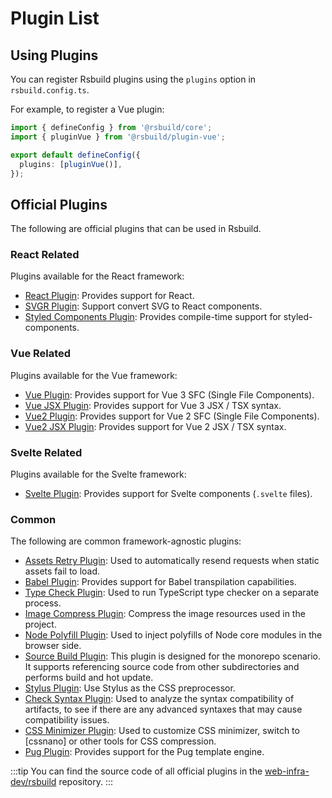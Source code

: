 # Plugin List

## Using Plugins

You can register Rsbuild plugins using the `plugins` option in `rsbuild.config.ts`.

For example, to register a Vue plugin:

```ts title="rsbuild.config.ts"
import { defineConfig } from '@rsbuild/core';
import { pluginVue } from '@rsbuild/plugin-vue';

export default defineConfig({
  plugins: [pluginVue()],
});
```

## Official Plugins

The following are official plugins that can be used in Rsbuild.

### React Related

Plugins available for the React framework:

- [React Plugin](/plugins/list/plugin-react): Provides support for React.
- [SVGR Plugin](/plugins/list/plugin-svgr): Support convert SVG to React components.
- [Styled Components Plugin](/plugins/list/plugin-styled-components): Provides compile-time support for styled-components.

### Vue Related

Plugins available for the Vue framework:

- [Vue Plugin](/plugins/list/plugin-vue): Provides support for Vue 3 SFC (Single File Components).
- [Vue JSX Plugin](/plugins/list/plugin-vue-jsx): Provides support for Vue 3 JSX / TSX syntax.
- [Vue2 Plugin](/plugins/list/plugin-vue2): Provides support for Vue 2 SFC (Single File Components).
- [Vue2 JSX Plugin](/plugins/list/plugin-vue2-jsx): Provides support for Vue 2 JSX / TSX syntax.

### Svelte Related

Plugins available for the Svelte framework:

- [Svelte Plugin](/plugins/list/plugin-svelte): Provides support for Svelte components (`.svelte` files).

### Common

The following are common framework-agnostic plugins:

- [Assets Retry Plugin](/plugins/list/plugin-assets-retry): Used to automatically resend requests when static assets fail to load.
- [Babel Plugin](/plugins/list/plugin-babel): Provides support for Babel transpilation capabilities.
- [Type Check Plugin](/plugins/list/plugin-type-check): Used to run TypeScript type checker on a separate process.
- [Image Compress Plugin](/plugins/list/plugin-image-compress): Compress the image resources used in the project.
- [Node Polyfill Plugin](/plugins/list/plugin-node-polyfill): Used to inject polyfills of Node core modules in the browser side.
- [Source Build Plugin](/plugins/list/plugin-source-build): This plugin is designed for the monorepo scenario. It supports referencing source code from other subdirectories and performs build and hot update.
- [Stylus Plugin](/plugins/list/plugin-stylus): Use Stylus as the CSS preprocessor.
- [Check Syntax Plugin](/plugins/list/plugin-check-syntax): Used to analyze the syntax compatibility of artifacts, to see if there are any advanced syntaxes that may cause compatibility issues.
- [CSS Minimizer Plugin](/plugins/list/plugin-css-minimizer): Used to customize CSS minimizer, switch to [cssnano] or other tools for CSS compression.
- [Pug Plugin](/plugins/list/plugin-pug): Provides support for the Pug template engine.

:::tip
You can find the source code of all official plugins in the [web-infra-dev/rsbuild](https://github.com/web-infra-dev/rsbuild) repository.
:::
